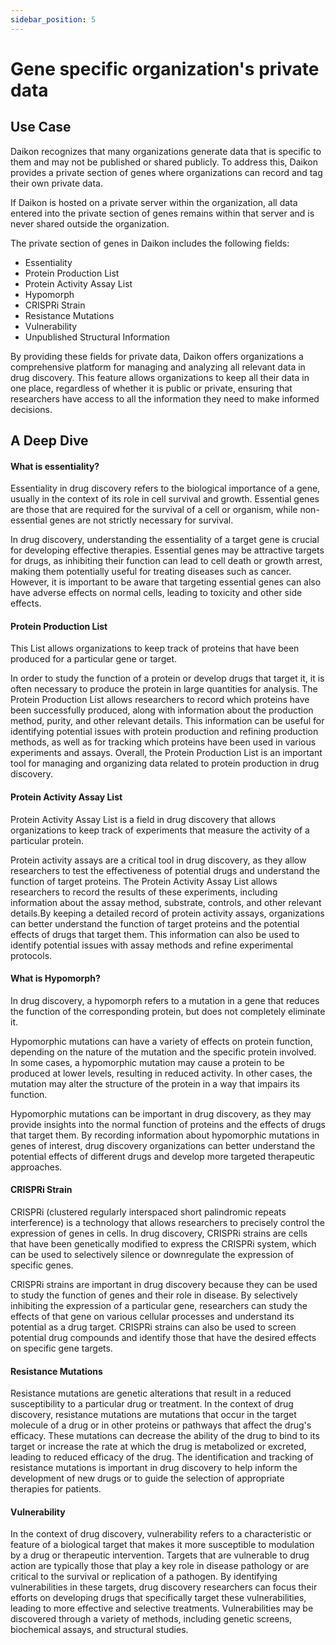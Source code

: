```yaml
---
sidebar_position: 5
---
```

# Gene specific organization's private data

## Use Case
Daikon recognizes that many organizations generate data that is specific to them and may not be published or shared publicly. To address this, Daikon provides a private section of genes where organizations can record and tag their own private data.

If Daikon is hosted on a private server within the organization, all data entered into the private section of genes remains within that server and is never shared outside the organization.

The private section of genes in Daikon includes the following fields:

- Essentiality
- Protein Production List
- Protein Activity Assay List
- Hypomorph
- CRISPRi Strain
- Resistance Mutations
- Vulnerability
- Unpublished Structural Information


By providing these fields for private data, Daikon offers organizations a comprehensive platform for managing and analyzing all relevant data in drug discovery. This feature allows organizations to keep all their data in one place, regardless of whether it is public or private, ensuring that researchers have access to all the information they need to make informed decisions.

## A Deep Dive

#### What is essentiality? 
Essentiality in drug discovery refers to the biological importance of a gene, usually in the context of its role in cell survival and growth. Essential genes are those that are required for the survival of a cell or organism, while non-essential genes are not strictly necessary for survival.

In drug discovery, understanding the essentiality of a target gene is crucial for developing effective therapies. Essential genes may be attractive targets for drugs, as inhibiting their function can lead to cell death or growth arrest, making them potentially useful for treating diseases such as cancer. However, it is important to be aware that targeting essential genes can also have adverse effects on normal cells, leading to toxicity and other side effects.

#### Protein Production List
This List allows organizations to keep track of proteins that have been produced for a particular gene or target.

In order to study the function of a protein or develop drugs that target it, it is often necessary to produce the protein in large quantities for analysis. The Protein Production List allows researchers to record which proteins have been successfully produced, along with information about the production method, purity, and other relevant details. This information can be useful for identifying potential issues with protein production and refining production methods, as well as for tracking which proteins have been used in various experiments and assays. Overall, the Protein Production List is an important tool for managing and organizing data related to protein production in drug discovery.

#### Protein Activity Assay List
Protein Activity Assay List is a field in drug discovery that allows organizations to keep track of experiments that measure the activity of a particular protein.

Protein activity assays are a critical tool in drug discovery, as they allow researchers to test the effectiveness of potential drugs and understand the function of target proteins. The Protein Activity Assay List allows researchers to record the results of these experiments, including information about the assay method, substrate, controls, and other relevant details.By keeping a detailed record of protein activity assays, organizations can better understand the function of target proteins and the potential effects of drugs that target them. This information can also be used to identify potential issues with assay methods and refine experimental protocols.

#### What is Hypomorph? 
In drug discovery, a hypomorph refers to a mutation in a gene that reduces the function of the corresponding protein, but does not completely eliminate it.

Hypomorphic mutations can have a variety of effects on protein function, depending on the nature of the mutation and the specific protein involved. In some cases, a hypomorphic mutation may cause a protein to be produced at lower levels, resulting in reduced activity. In other cases, the mutation may alter the structure of the protein in a way that impairs its function.

Hypomorphic mutations can be important in drug discovery, as they may provide insights into the normal function of proteins and the effects of drugs that target them. By recording information about hypomorphic mutations in genes of interest, drug discovery organizations can better understand the potential effects of different drugs and develop more targeted therapeutic approaches.

#### CRISPRi Strain
CRISPRi (clustered regularly interspaced short palindromic repeats interference) is a technology that allows researchers to precisely control the expression of genes in cells. In drug discovery, CRISPRi strains are cells that have been genetically modified to express the CRISPRi system, which can be used to selectively silence or downregulate the expression of specific genes.

CRISPRi strains are important in drug discovery because they can be used to study the function of genes and their role in disease. By selectively inhibiting the expression of a particular gene, researchers can study the effects of that gene on various cellular processes and understand its potential as a drug target. CRISPRi strains can also be used to screen potential drug compounds and identify those that have the desired effects on specific gene targets.

#### Resistance Mutations
Resistance mutations are genetic alterations that result in a reduced susceptibility to a particular drug or treatment. In the context of drug discovery, resistance mutations are mutations that occur in the target molecule of a drug or in other proteins or pathways that affect the drug's efficacy. These mutations can decrease the ability of the drug to bind to its target or increase the rate at which the drug is metabolized or excreted, leading to reduced efficacy of the drug. The identification and tracking of resistance mutations is important in drug discovery to help inform the development of new drugs or to guide the selection of appropriate therapies for patients.

#### Vulnerability
In the context of drug discovery, vulnerability refers to a characteristic or feature of a biological target that makes it more susceptible to modulation by a drug or therapeutic intervention. Targets that are vulnerable to drug action are typically those that play a key role in disease pathology or are critical to the survival or replication of a pathogen. By identifying vulnerabilities in these targets, drug discovery researchers can focus their efforts on developing drugs that specifically target these vulnerabilities, leading to more effective and selective treatments. Vulnerabilities may be discovered through a variety of methods, including genetic screens, biochemical assays, and structural studies.
